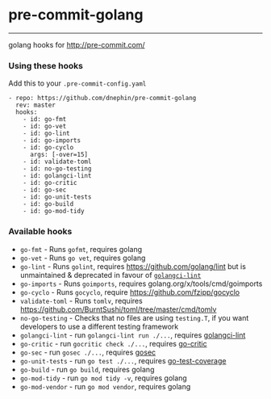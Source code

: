 # pre-commit-golang

---

golang hooks for http://pre-commit.com/

### Using these hooks

Add this to your `.pre-commit-config.yaml`

    - repo: https://github.com/dnephin/pre-commit-golang
      rev: master
      hooks:
        - id: go-fmt
        - id: go-vet
        - id: go-lint
        - id: go-imports
        - id: go-cyclo
          args: [-over=15]
        - id: validate-toml
        - id: no-go-testing
        - id: golangci-lint
        - id: go-critic
        - id: go-sec
        - id: go-unit-tests
        - id: go-build
        - id: go-mod-tidy

### Available hooks

- `go-fmt` - Runs `gofmt`, requires golang
- `go-vet` - Runs `go vet`, requires golang
- `go-lint` - Runs `golint`, requires https://github.com/golang/lint but is unmaintained & deprecated in favour of [`golangci-lint`](https://github.com/golangci/golangci-lint)
- `go-imports` - Runs `goimports`, requires golang.org/x/tools/cmd/goimports
- `go-cyclo` - Runs `gocyclo`, require https://github.com/fzipp/gocyclo
- `validate-toml` - Runs `tomlv`, requires
   https://github.com/BurntSushi/toml/tree/master/cmd/tomlv
- `no-go-testing` - Checks that no files are using `testing.T`, if you want
   developers to use a different testing framework
- `golangci-lint` - run `golangci-lint run ./...`, requires
   [golangci-lint](https://github.com/golangci/golangci-lint)
- `go-critic` - run `gocritic check ./...`, requires [go-critic](https://github.com/go-critic/go-critic)
- `go-sec` - run `gosec ./...`, requires [gosec](https://github.com/securego/gosec)
- `go-unit-tests` - run `go test ./...`, requires [go-test-coverage](https://github.com/vladopajic/go-test-coverage)
- `go-build` - run `go build`, requires golang
- `go-mod-tidy` - run `go mod tidy -v`, requires golang
- `go-mod-vendor` - run `go mod vendor`, requires golang
